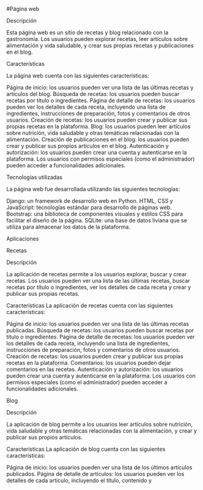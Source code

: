 #Página web

Descripción

Esta página web es un sitio de recetas y blog relacionado con la gastronomía. Los usuarios pueden explorar recetas, leer artículos sobre alimentación y vida saludable, y crear sus propias recetas y publicaciones en el blog.

Características

La página web cuenta con las siguientes características:

Página de inicio: los usuarios pueden ver una lista de las últimas recetas y artículos del blog.
Búsqueda de recetas: los usuarios pueden buscar recetas por título o ingredientes.
Página de detalle de recetas: los usuarios pueden ver los detalles de cada receta, incluyendo una lista de ingredientes, instrucciones de preparación, fotos y comentarios de otros usuarios.
Creación de recetas: los usuarios pueden crear y publicar sus propias recetas en la plataforma.
Blog: los usuarios pueden leer artículos sobre nutrición, vida saludable y otras temáticas relacionadas con la alimentación.
Creación de publicaciones en el blog: los usuarios pueden crear y publicar sus propios artículos en el blog.
Autenticación y autorización: los usuarios pueden crear una cuenta y autenticarse en la plataforma. Los usuarios con permisos especiales (como el administrador) pueden acceder a funcionalidades adicionales.

Tecnologías utilizadas

La página web fue desarrollada utilizando las siguientes tecnologías:

Django: un framework de desarrollo web en Python.
HTML, CSS y JavaScript: tecnologías estándar para desarrollo de páginas web.
Bootstrap: una biblioteca de componentes visuales y estilos CSS para facilitar el diseño de la página.
SQLite: una base de datos liviana que se utiliza para almacenar los datos de la plataforma.

Aplicaciones

Recetas

Descripción

La aplicación de recetas permite a los usuarios explorar, buscar y crear recetas. Los usuarios pueden ver una lista de las últimas recetas, buscar recetas por título o ingredientes, ver los detalles de cada receta y crear y publicar sus propias recetas.


Características
La aplicación de recetas cuenta con las siguientes características:

Página de inicio: los usuarios pueden ver una lista de las últimas recetas publicadas.
Búsqueda de recetas: los usuarios pueden buscar recetas por título o ingredientes.
Página de detalle de recetas: los usuarios pueden ver los detalles de cada receta, incluyendo una lista de ingredientes, instrucciones de preparación, fotos y comentarios de otros usuarios.
Creación de recetas: los usuarios pueden crear y publicar sus propias recetas en la plataforma.
Comentarios: los usuarios pueden dejar comentarios en las recetas.
Autenticación y autorización: los usuarios pueden crear una cuenta y autenticarse en la plataforma. Los usuarios con permisos especiales (como el administrador) pueden acceder a funcionalidades adicionales.

Blog

Descripción

La aplicación de blog permite a los usuarios leer artículos sobre nutrición, vida saludable y otras temáticas relacionadas con la alimentación, y crear y publicar sus propios artículos.

Características
La aplicación de blog cuenta con las siguientes características:

Página de inicio: los usuarios pueden ver una lista de los últimos artículos publicados.
Página de detalle de artículos: los usuarios pueden ver los detalles de cada artículo, incluyendo el título, contenido y
